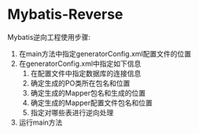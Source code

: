 # Mybatis-Reverse

Mybatis逆向工程使用步骤:

1. 在main方法中指定generatorConfig.xml配置文件的位置
2. 在generatorConfig.xml中指定如下信息
   1. 在配置文件中指定数据库的连接信息
   2. 确定生成的PO类所在包名和位置
   3. 确定生成的Mapper包名和生成的位置
   4. 确定生成的Mapper配置文件包名和位置
   5. 指定对哪些表进行逆向处理
3. 运行main方法